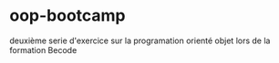 # oop-bootcamp
deuxième serie d'exercice sur la programation orienté objet lors de la formation Becode
